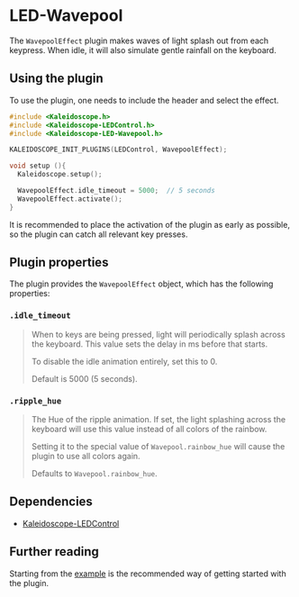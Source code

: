 # LED-Wavepool

The `WavepoolEffect` plugin makes waves of light splash out from each keypress.
When idle, it will also simulate gentle rainfall on the keyboard.

## Using the plugin

To use the plugin, one needs to include the header and select the effect.

```c++
#include <Kaleidoscope.h>
#include <Kaleidoscope-LEDControl.h>
#include <Kaleidoscope-LED-Wavepool.h>

KALEIDOSCOPE_INIT_PLUGINS(LEDControl, WavepoolEffect);

void setup (){
  Kaleidoscope.setup();

  WavepoolEffect.idle_timeout = 5000;  // 5 seconds
  WavepoolEffect.activate();
}
```

It is recommended to place the activation of the plugin as early as possible, so
the plugin can catch all relevant key presses.

## Plugin properties

The plugin provides the `WavepoolEffect` object, which has the following
properties:

### `.idle_timeout`

> When to keys are being pressed, light will periodically splash across
> the keyboard.  This value sets the delay in ms before that starts.
>
> To disable the idle animation entirely, set this to 0.
>
> Default is 5000 (5 seconds).

### `.ripple_hue`

> The Hue of the ripple animation. If set, the light splashing across the
> keyboard will use this value instead of all colors of the rainbow.
>
> Setting it to the special value of `Wavepool.rainbow_hue` will cause the
> plugin to use all colors again.
>
> Defaults to `Wavepool.rainbow_hue`.

## Dependencies

* [Kaleidoscope-LEDControl](LEDControl.md)

## Further reading

Starting from the [example][plugin:example] is the recommended way of getting
started with the plugin.

 [plugin:example]:  ../../examples/LEDS/LED-Wavepool/LED-Wavepool.ino
